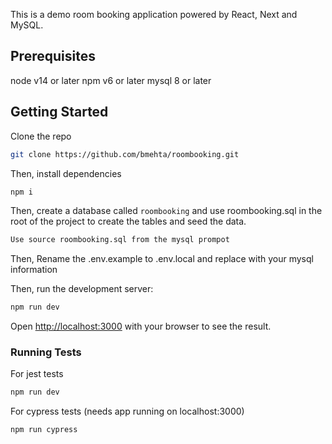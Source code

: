 This is a demo room booking application powered by React, Next and MySQL.

## Prerequisites
node v14 or later
npm v6 or later
mysql 8 or later

## Getting Started
Clone the repo
```bash
git clone https://github.com/bmehta/roombooking.git
```

Then, install dependencies
```bash
npm i
```

Then, create a database called `roombooking` and use roombooking.sql in the root of the project to create the tables and seed the data. 
```bash
Use source roombooking.sql from the mysql prompot
```

Then, Rename the .env.example to .env.local and replace with your mysql information

Then, run the development server:

```bash
npm run dev
```

Open [http://localhost:3000](http://localhost:3000) with your browser to see the result.

### Running Tests
For jest tests
```bash
npm run dev
```

For cypress tests (needs app running on localhost:3000)
```bash
npm run cypress
```
